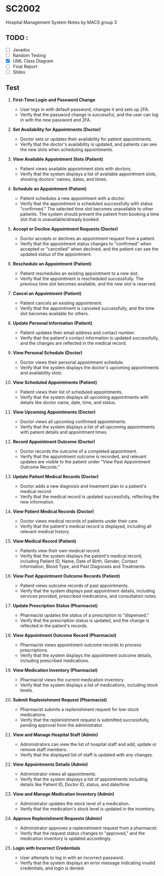 # SC2002

Hospital Management System Notes by MACS group 3

## TODO :

- [ ]  Javadoc
- [ ]  Random Testing
- [X]  UML Class Diagram
- [ ]  Final Report
- [ ]  Slides

## Test

1. **First-Time Login and Password Change**
   - User logs in with default password, changes it and sets up 2FA.
   - Verify that the password change is successful, and the user can log in with the new password and 2FA.  

2. **Set Availability for Appointments (Doctor)**  
   - Doctor sets or updates their availability for patient appointments.  
   - Verify that the doctor's availability is updated, and patients can see the new slots when scheduling appointments.  

3. **View Available Appointment Slots (Patient)**  
   - Patient views available appointment slots with doctors.  
   - Verify that the system displays a list of available appointment slots, showing doctors' names, dates, and times.  

4. **Schedule an Appointment (Patient)**  
   - Patient schedules a new appointment with a doctor.  
   - Verify that the appointment is scheduled successfully with status "confirmed." The selected time slot becomes unavailable to other patients. The system should prevent the patient from booking a time slot that is unavailable/already booked.  

5. **Accept or Decline Appointment Requests (Doctor)**  
   - Doctor accepts or declines an appointment request from a patient.  
   - Verify that the appointment status changes to "confirmed" when accepted or "cancelled" when declined, and the patient can see the updated status of the appointment.  

6. **Reschedule an Appointment (Patient)**  
   - Patient reschedules an existing appointment to a new slot.  
   - Verify that the appointment is rescheduled successfully. The previous time slot becomes available, and the new slot is reserved.  

7. **Cancel an Appointment (Patient)**  
   - Patient cancels an existing appointment.  
   - Verify that the appointment is canceled successfully, and the time slot becomes available for others.  

8. **Update Personal Information (Patient)**  
   - Patient updates their email address and contact number.  
   - Verify that the patient's contact information is updated successfully, and the changes are reflected in the medical record.  

9. **View Personal Schedule (Doctor)**  
   - Doctor views their personal appointment schedule.  
   - Verify that the system displays the doctor's upcoming appointments and availability slots.  

10. **View Scheduled Appointments (Patient)**  
    - Patient views their list of scheduled appointments.  
    - Verify that the system displays all upcoming appointments with details like doctor name, date, time, and status.  

11. **View Upcoming Appointments (Doctor)**  
    - Doctor views all upcoming confirmed appointments.  
    - Verify that the system displays a list of all upcoming appointments with patient details and appointment times.  

12. **Record Appointment Outcome (Doctor)**  
    - Doctor records the outcome of a completed appointment.  
    - Verify that the appointment outcome is recorded, and relevant updates are visible to the patient under “View Past Appointment Outcome Records.”  

13. **Update Patient Medical Records (Doctor)**  
    - Doctor adds a new diagnosis and treatment plan to a patient's medical record.  
    - Verify that the medical record is updated successfully, reflecting the new information.  

14. **View Patient Medical Records (Doctor)**  
    - Doctor views medical records of patients under their care.  
    - Verify that the patient's medical record is displayed, including all relevant medical history.  

15. **View Medical Record (Patient)**  
    - Patients view their own medical record.  
    - Verify that the system displays the patient's medical record, including Patient ID, Name, Date of Birth, Gender, Contact Information, Blood Type, and Past Diagnoses and Treatments.  

16. **View Past Appointment Outcome Records (Patient)**  
    - Patient views outcome records of past appointments.  
    - Verify that the system displays past appointment details, including services provided, prescribed medications, and consultation notes.  

17. **Update Prescription Status (Pharmacist)**  
    - Pharmacist updates the status of a prescription to "dispensed."  
    - Verify that the prescription status is updated, and the change is reflected in the patient's records.  

18. **View Appointment Outcome Record (Pharmacist)**  
    - Pharmacist views appointment outcome records to process prescriptions.  
    - Verify that the system displays the appointment outcome details, including prescribed medications.  

19. **View Medication Inventory (Pharmacist)**  
    - Pharmacist views the current medication inventory.  
    - Verify that the system displays a list of medications, including stock levels.  

20. **Submit Replenishment Request (Pharmacist)**  
    - Pharmacist submits a replenishment request for low-stock medications.  
    - Verify that the replenishment request is submitted successfully, pending approval from the administrator.  

21. **View and Manage Hospital Staff (Admin)**  
    - Administrators can view the list of hospital staff and add, update or remove staff members.  
    - Verify that the displayed list of staff is updated with any changes.  

22. **View Appointments Details (Admin)**  
    - Administrator views all appointments.  
    - Verify that the system displays a list of appointments including details like Patient ID, Doctor ID, status, and date/time.  

23. **View and Manage Medication Inventory (Admin)**  
    - Administrator updates the stock level of a medication.  
    - Verify that the medication's stock level is updated in the inventory.  

24. **Approve Replenishment Requests (Admin)**  
    - Administrator approves a replenishment request from a pharmacist.  
    - Verify that the request status changes to "approved," and the medication inventory is updated accordingly.  

25. **Login with Incorrect Credentials**  
    - User attempts to log in with an incorrect password.  
    - Verify that the system displays an error message indicating invalid credentials, and login is denied.  
